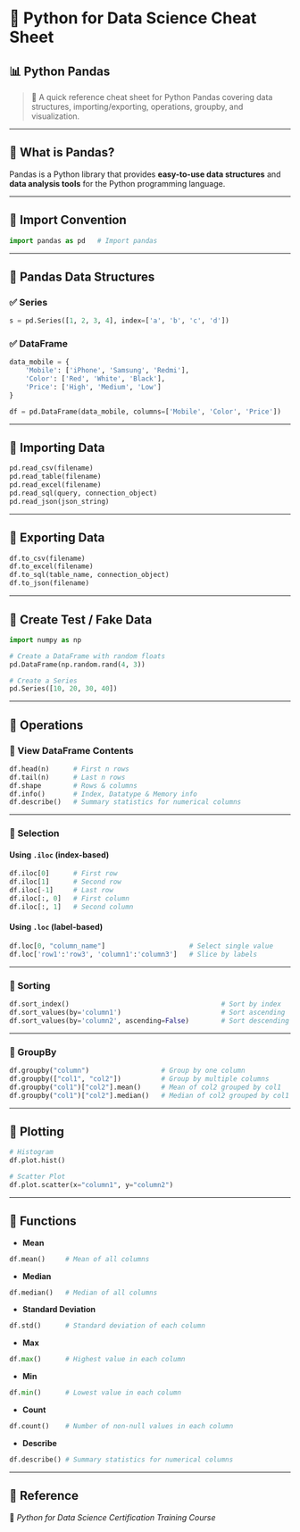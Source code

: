 # 🐍 Python for Data Science Cheat Sheet  
## 📊 Python Pandas  

> 📌 A quick reference cheat sheet for Python Pandas covering data structures, importing/exporting, operations, groupby, and visualization.  

---

## 📌 What is Pandas?  
Pandas is a Python library that provides **easy-to-use data structures** and **data analysis tools** for the Python programming language. 

---

## 📌 Import Convention
```python
import pandas as pd   # Import pandas
```

---

## 📌 Pandas Data Structures

### ✅ Series

```python
s = pd.Series([1, 2, 3, 4], index=['a', 'b', 'c', 'd'])
```

### ✅ DataFrame

```python
data_mobile = {
    'Mobile': ['iPhone', 'Samsung', 'Redmi'],
    'Color': ['Red', 'White', 'Black'],
    'Price': ['High', 'Medium', 'Low']
}

df = pd.DataFrame(data_mobile, columns=['Mobile', 'Color', 'Price'])
```

---

## 📌 Importing Data

```python
pd.read_csv(filename)
pd.read_table(filename)
pd.read_excel(filename)
pd.read_sql(query, connection_object)
pd.read_json(json_string)
```

---

## 📌 Exporting Data

```python
df.to_csv(filename)
df.to_excel(filename)
df.to_sql(table_name, connection_object)
df.to_json(filename)
```

---

## 📌 Create Test / Fake Data

```python
import numpy as np

# Create a DataFrame with random floats
pd.DataFrame(np.random.rand(4, 3))

# Create a Series
pd.Series([10, 20, 30, 40])
```

---

## 📌 Operations

### 🔹 View DataFrame Contents

```python
df.head(n)      # First n rows
df.tail(n)      # Last n rows
df.shape        # Rows & columns
df.info()       # Index, Datatype & Memory info
df.describe()   # Summary statistics for numerical columns
```

---

### 🔹 Selection

#### Using `.iloc` (index-based)

```python
df.iloc[0]      # First row
df.iloc[1]      # Second row
df.iloc[-1]     # Last row
df.iloc[:, 0]   # First column
df.iloc[:, 1]   # Second column
```

#### Using `.loc` (label-based)

```python
df.loc[0, "column_name"]                     # Select single value
df.loc['row1':'row3', 'column1':'column3']   # Slice by labels
```

---

### 🔹 Sorting

```python
df.sort_index()                                      # Sort by index
df.sort_values(by='column1')                         # Sort ascending
df.sort_values(by='column2', ascending=False)        # Sort descending
```

---

### 🔹 GroupBy

```python
df.groupby("column")                  # Group by one column
df.groupby(["col1", "col2"])          # Group by multiple columns
df.groupby("col1")["col2"].mean()     # Mean of col2 grouped by col1
df.groupby("col1")["col2"].median()   # Median of col2 grouped by col1
```

---

## 📌 Plotting

```python
# Histogram
df.plot.hist()

# Scatter Plot
df.plot.scatter(x="column1", y="column2")
```

---

## 📌 Functions

* **Mean**

```python
df.mean()     # Mean of all columns
```

* **Median**

```python
df.median()   # Median of all columns
```

* **Standard Deviation**

```python
df.std()      # Standard deviation of each column
```

* **Max**

```python
df.max()      # Highest value in each column
```

* **Min**

```python
df.min()      # Lowest value in each column
```

* **Count**

```python
df.count()    # Number of non-null values in each column
```

* **Describe**

```python
df.describe() # Summary statistics for numerical columns
```

---

## 📌 Reference

📘 *Python for Data Science Certification Training Course*
